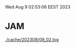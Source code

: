 Wed Aug  9 02:53:06 EEST 2023
# JAM
<a href='./cache/202308/09_02.log'>./cache/202308/09_02.log</a>
